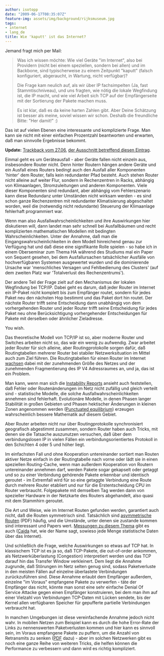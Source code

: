 ```yaml
---
author: isotopp
date: "2009-06-17T08:35:07Z"
feature-img: assets/img/background/rijksmuseum.jpg
tags:
- internet
- lang_de
title: Wie 'kaputt' ist das Internet?
---
```

Jemand fragt mich per Mail: 

> Was ich wissen möchte: Wie viel Geräte "im Internet", also bei Providern (nicht bei einem speziellen, sondern bei allen) und im Backbone, sind typischerweise zu einem Zeitpunkt "kaputt" (falsch konfiguriert, abgeraucht, in Wartung, nicht verfügbar)?
> 
> Die Frage kam neulich auf, als wir über IP fachsimpelten (Ja, fast Stammtischniveau), und uns fragten, wie nötig die lokale Wegfindung ist, die IP macht, und wie viel Arbeit sich TCP auf der Empfängerseite mit der Sortierung der Pakete machen muss.
>
> Es ist klar, daß es da keine harten Zahlen gibt. 
> Aber Deine Schätzung ist besser als meine, soviel wissen wir schon.
> Deshalb die freundliche Bitte: "Her damit!" :)

Das ist auf vielen Ebenen eine interessante und komplizierte Frage. Man kann sie nicht mit einer einfachen Prozentzahl beantworten und erwarten, daß man sinnvolle Ergebnisse bekommt.

**Update:** 
[Trackback vom 27.06](http://trackback.fritz.de/podpress_trac/web/1074/0/trb_090627.mp3), 
[der Ausschnitt betreffend diesen Eintrag](/uploads/isofritz.ogg).

Einmal geht es um Geräteausfall - aber Geräte fallen nicht einzeln aus, insbesondere Router nicht.
Denn hinter Routern hängen andere Geräte und ein Ausfall eines Routers bedingt auch den Ausfall aller Komponenten 'hinter' dem Router, falls kein redundanter Pfad besteht. 
Auch stehen Router nicht alleine auf weiter Flur, sondern in Rechenzentren in Racks, abhängig von Klimaanlagen, Stromzuleitungen und anderen Komponenten.
Viele dieser Komponenten sind redundant, aber abhängig vom Fehlerszenario kann diese Redundanz unter Umständen nicht wirksam werden - es sind schon ganze Rechenzentren mit redundanter Klimatisierung abgeschaltet worden, weil die (notwendig nicht redundante) Steuerung der Klimaanlage fehlerhaft programmiert war.

Wenn man also Ausfallwahrscheinlichkeiten und ihre Auswirkungen hier diskutieren will, dann landet man sehr schnell bei Ausfallbäumen und recht komplizierten mathematischen Modellen mit bedingten Wahrscheinlichkeiten. 
Unter der Annahme, daß man die Eingangswahrscheinlichkeiten in dem Modell hinreichend genau zur Verfügung hat und daß diese eine signifikante Rolle spielen - so habe ich in einem Oberseminar zum Thema HA während des Studiums mal ein Paper von Sequent gesehen, bei dem Ausfallursachen tatsächlicher Ausfälle von hochverfügbaren Systemen ausgewertet wurden und die dominierende Ursache war 'menschliches Versagen und Fehlbedienung des Clusters' (auf dem zweiten Platz war 'Totalverlust des Rechenzentrums').

Der andere Teil der Frage zielt auf den Mechanismus der lokalen Wegfindung bei TCP/IP.
Dabei geht es darum, daß jeder Router im Internet ein IP-Paket nicht komplett bis zum Empfänger routet, sondern für jedes Paket neu den nächsten Hop bestimmt und das Paket dort hin routet. 
Der nächste Router trifft seine Entscheidung dann unabhängig von dem vorhergehenden Router und jeder Router trifft seine Entscheidung für jedes Paket neu ohne Berücksichtigung vorhergehender Entscheidungen für Pakete mit derselben oder ähnlicher Zieladresse.

You wish.

Das theoretische Modell von TCP/IP ist so, aber moderne Router und Switches arbeiten nicht so, das wär ein wenig zu aufwendig.
Zwar arbeitet jeder Router für sich alleine, aber Routingprotokolle sorgen dafür, daß Routingtabellen mehrerer Router bei stabiler Netzwerksituation im Mittel auch zum Ziel führen.
Die Routingtabellen für einen Router im Internet 
[wachsen](http://bgp.potaroo.net/) 
dabei mit der zunehmenden Größe des Netzes und der zunehmenden Fragmentierung des IP V4 Adressraumes an, und ja, das ist ein Problem.

Man kann, wenn man sich die 
[Instability Reports](http://bgpupdates.potaroo.net/instability/bgpupd.html) 
ansieht auch feststellen, daß Fehler oder Routenänderungen im Netz nicht zufällig und gleich verteilt sind - statistische Modelle, die solche Ausfallwahrscheinlichkeiten annehmen sind fehlerhaft.
Evolutionäre Modelle, in denen Phasen langer Stabilität in großen Gebieten und Phasen hektischer Änderungen in kleinen Zonen angenommen werden 
([Punctuated equilibrium](http://en.wikipedia.org/wiki/Punctuated_equilibrium)) 
erzeugen wahrscheinlich bessere Mathematik auf diesem Gebiet.

Aber Router arbeiten nicht nur über Routingprotokolle synchronisiert geografisch abgestimmt zusammen, sondern Router haben auch Tricks, mit denen sie die Tatsache auszunutzen versuchen, daß über dem verbindungslosen IP in vielen Fällen ein verbindungsorientiertes Protokoll in den Schichten 4 oder 5 und höher liegt.

Im einfachsten Fall und ohne Kooperation untereinander sortiert man Routen aktiver Netze einfach in der Routingtabelle nach vorne oder lädt sie in einen speziellen Routing-Cache, wenn man außerdem Kooperation von Routern untereinander annehmen darf, werden Pakete sogar gekapselt oder getaggt und so zu einer Verbindung gehörende Pakete erkennbar und identisch geroutet - im Extremfall wird für so eine getaggte Verbindung eine Route durch mehrere Router etabliert und nur für die Erstentscheidung CPU im Router verbraucht. Folgepakete mit demselben Tag werden dann von spezieller Hardware in der Netzkarte des Routers abgehandelt, also quasi mit dem Stammhirn geroutet.

Die Art und Weise, wie im Internet Routen gefunden werden, garantiert auch nicht, daß die Routen symmetrisch sind.
Tatsächlich sind 
[asymmetrische Routen](http://www.cs.ucr.edu/~krish/yhe_gcom05.pdf)
(PDF) häufig, und die Umstände, unter denen sie zustande kommen sind interessant und Papers wert. 
[Messungen zu diesem Thema](http://www.caida.org/research/traffic-analysis/asymmetry/) 
gibt es auch 
([Caida](http://www.caida.org) 
hat, wie der Name sagt, sowieso jede Menge statistische Daten über das Internet).

Und schließlich die Frage, welche Auswirkungen so etwas auf TCP hat.
In klassischem TCP ist es ja so, daß TCP-Pakete, die out-of-order ankommen, als Netzwerküberlastung (Congestion) interpretiert werden und das TCP darauf hin das Transfer Window verkleinert. 
Dem liegt die Annahme zugrunde, daß Störungen im Netz selten genug sind, sodass Paketverluste in den meisten Fällen auf einzelne überlastete Verbindungen zurückzuführen sind.
Diese Annahme erlaubt dem Empfänger außerdem, einzelne "im Voraus" empfangene Pakete zu verwerfen - täte der Empfänger das nicht, könnte man sonst eine sehr einfache Denial Of Service Attacke gegen einen Empfänger konstruieren, bei dem man ihm auf einer Vielzahl von Verbindungen TCP-Daten mit Lücken sendete, bis der Kernel allen verfügbaren Speicher für gepufferte partielle Verbindungen verbraucht hat.

In manchen Umgebungen ist diese vereinfachende Annahme jedoch nicht wahr.
In mobilen Netzen zum Beispiel kann es durch die hohe Error-Rate der Links zu nennenswerten Paketverlusten kommen und hier kann es sinnvoll sein, im Voraus empfangene Pakete zu puffern, um die Anzahl von Retransmits zu senken 
([PDF](http://www.iks.inf.ethz.ch/education/ss04/seminar/52.pdf) dazu) - 
aber im solchen Netzwerken gibt es noch eine ganze Reihe von weiteren Tricks, die helfen können die Performance zu verbessern und dann wird es richtig kompliziert.
